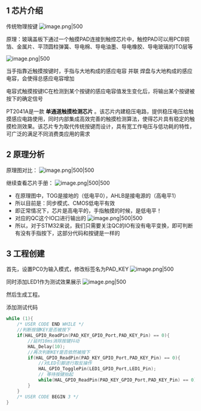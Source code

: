 
## 1 芯片介绍

传统物理按键
![image.png|500](https://my-obsidian-image.oss-cn-guangzhou.aliyuncs.com/2025/03/e18d86a8efae7f3633eee50fd1383e68.png)

原理：玻璃盖板下通过一个触摸PAD连接到触控芯片中，触控PAD可以用PCB铜箔、金属片、平顶圆柱弹簧、导电棉、导电油墨、导电橡胶、导电玻璃的ITO层等

![image.png|500](https://my-obsidian-image.oss-cn-guangzhou.aliyuncs.com/2025/03/b3bd286fbf268cb422ce57945803f45e.png)

当手指靠近触摸按键时，手指与大地构成的感应电容 并联 焊盘与大地构成的感应电容，会使得总感应电容增加

电容式触摸按键IC在检测到某个按键的感应电容值发生变化后，将输出某个按键被按下的确定信号

PT2041A是一款 **单通道触摸检测芯片** 。该芯片内建稳压电路，提供稳压电压给触摸感应电路使用，同时内部集成高效完善的触摸检测算法，使得芯片具有稳定的触摸检测效果。该芯片专为取代传统按键而设计，具有宽工作电压与低功耗的特性，可广泛的满足不同消费类应用的需求

## 2 原理分析

原理图对比：
![image.png|500|500](https://my-obsidian-image.oss-cn-guangzhou.aliyuncs.com/2025/03/e007785a328b0041b6e98363cb6a7972.png)

继续查看芯片手册：
![image.png|500|500](https://my-obsidian-image.oss-cn-guangzhou.aliyuncs.com/2025/03/c7bd44c0e69656fcb6345a38bd29ae75.png)

- 在原理图中，TOG是接地的（低电平0），AHLB是接电源的（高电平1）
- 所以目前是：同步模式、CMOS低电平有效
- 即正常情况下，芯片是高电平的，手指触摸的时候，是低电平！
- 对应的QC这个IO口进行输出的
  ![image.png|500|500](https://my-obsidian-image.oss-cn-guangzhou.aliyuncs.com/2025/03/a8cb20bc00750c2dc09e746d2a58dbfc.png)
- 所以，对于STM32来说，我们只需要关注QC的IO有没有电平变换，即可判断有没有手指按下，这部分代码和按键是一样的

## 3 工程创建

首先，设置PC0为输入模式，修改标签名为PAD_KEY
![image.png|500](https://my-obsidian-image.oss-cn-guangzhou.aliyuncs.com/2025/03/74924d3177d52c0e2cd33b48f8857d4f.png)

同时添加LED1作为测试效果展示
![image.png|500](https://my-obsidian-image.oss-cn-guangzhou.aliyuncs.com/2025/03/4c6bb4d28381862f498f8a6e542f6fbc.png)

然后生成工程。

添加测试代码
```c
while (1){
	/* USER CODE END WHILE */
	//判断按键KEY是否被按下
	if(HAL_GPIO_ReadPin(PAD_KEY_GPIO_Port,PAD_KEY_Pin) == 0){
		//延时10ms消除按键抖动
		HAL_Delay(10);
		//再次判断KEY是否依然被按下
		if(HAL_GPIO_ReadPin(PAD_KEY_GPIO_Port,PAD_KEY_Pin) == 0){
			//对LED引脚进行取反操作
			HAL_GPIO_TogglePin(LED1_GPIO_Port,LED1_Pin);
			// 等待按键抬起
			while(HAL_GPIO_ReadPin(PAD_KEY_GPIO_Port,PAD_KEY_Pin) == 0);
		}
	}
	/* USER CODE BEGIN 3 */
}
```

